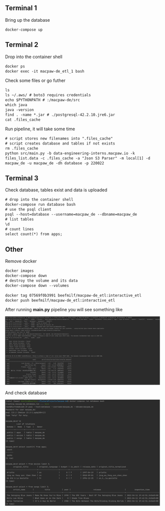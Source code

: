 ## Terminal 1 
Bring up the database
```shell
docker-compose up
```

## Terminal 2
Drop into the container shell
```shell
docker ps
docker exec -it macpaw-de_etl_1 bash
```
Check some files or go futher  
```shell
ls
ls ~/.aws/ # boto3 requires credentials  
echo $PYTHONPATH # :/macpaw-de/src
which java 
java -version
find . -name *.jar # ./postgresql-42.2.10.jre6.jar
cat .files_cache 
```
Run pipeline, it will take some time
```shell
# script stores new filenames into ".files_cache"
# script creates database and tables if not exists
rm .files_cache 
python src/main.py -b data-engineering-interns.macpaw.io -k files_list.data -c .files_cache -a "Json S3 Parser" -m local[1] -d macpaw_de -u macpaw_de -dh database -p 220022
```

## Terminal 3
Check database, tables exist and data is uploaded  
```shell
# drop into the container shell
docker-compose run database bash
# use the psql client
psql --host=database --username=macpaw_de --dbname=macpaw_de
# list tables 
\d
# count lines 
select count(*) from apps;
```

## Other 
Remove docker 
```shell
docker images
docker-compose down 
# destroy the volume and its data
docker-compose down --volumes

docker tag 07569f0b3991 beefmilf/macpaw-de_etl:interactive_etl
docker push beefmilf/macpaw-de_etl:interactive_etl
```

After running **main.py** pipeline you will see something like 

![img.png](screens/img.png)


And check database 

![img_1.png](screens/img_1.png)

